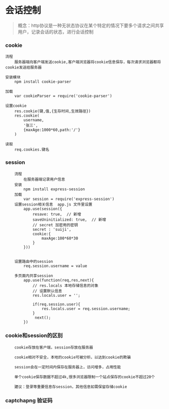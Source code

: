 会话控制
========

> 概念：http协议是一种无状态协议在某个特定的情况下要多个请求之间共享用户，记录会话的状态，进行会话控制

### cookie
	流程
		服务器端向客户端发送cookie,客户端浏览器将cookie信息保存，每次请求浏览器都将cookie发送给服务器

	安装模块
		npm install cookie-parser

	加载
		var cookieParser = require('cookie-parser')

	设置cookie
		res.cookie(键,值,{生存时间,生效路径})
		res.cookie(
			username,
			'张三',
			{maxAge:1000*60,path:'/'}
		)

	读取
		req.cookies.键名

### session
```
	流程
		在服务器端记录用户信息
	安装
		npm install express-session
	加载
		var session = require('express-session')
	设置session相关信息  app.js 文件里设置
		app.use(session({
			resave: true,  // 新增
			saveUninitialized: true,  // 新增
			// secret 加密用的密钥
			secret : 'suiji',
			cookie:{
				maxAge:100*60*30
			}
		}))


	设置路由中的session
		req.session.username = value

	多页面内共享session
		app.use(function(req,res,next){
			// res.locals 本地存储信息的对象
			// 设置默认信息 
			res.locals.user = '';

			if(req.session.user){
				res.locals.user = req.session.username;
			}
			 next();
		})
```


### cookie和session的区别
```
	cookie存放在客户端，session存放在服务器

	cookie相对不安全，本地的cookie可被分析，以达到cookie的欺骗

	session会在一定时间内保存在服务器上，访问增多，占用性能

	单个cookie保存数据不超过4k,很多浏览器限制一个站点保存的cookie不超过20个

	建议：登录等重要信息存session，其他信息如需保留存储cookie
```



### captchapng  验证码

